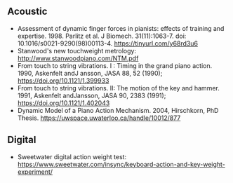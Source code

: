 Acoustic
--------

* Assessment of dynamic finger forces in pianists: effects of training and expertise. 1998. Parlitz et al. J Biomech. 31(11):1063-7. doi: 10.1016/s0021-9290(98)00113-4. https://tinyurl.com/y68rd3u6
* Stanwood's new touchweight metrology: http://www.stanwoodpiano.com/NTM.pdf
* From touch to string vibrations. I : Timing in the grand piano action. 1990, Askenfelt andJ ansson, JASA 88, 52 (1990); https://doi.org/10.1121/1.399933
* From touch to string vibrations. II: The motion of the key and hammer. 1991, Askenfelt andJansson, JASA 90, 2383 (1991); https://doi.org/10.1121/1.402043
* Dynamic Model of a Piano Action Mechanism. 2004, Hirschkorn, PhD Thesis. https://uwspace.uwaterloo.ca/handle/10012/877

Digital
-------

* Sweetwater digital action weight test: https://www.sweetwater.com/insync/keyboard-action-and-key-weight-experiment/
